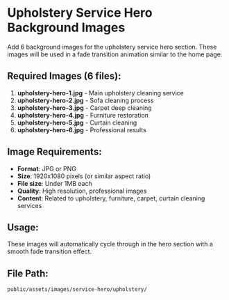 # Upholstery Service Hero Background Images

Add 6 background images for the upholstery service hero section. These images will be used in a fade transition animation similar to the home page.

## Required Images (6 files):

1. **upholstery-hero-1.jpg** - Main upholstery cleaning service
2. **upholstery-hero-2.jpg** - Sofa cleaning process
3. **upholstery-hero-3.jpg** - Carpet deep cleaning
4. **upholstery-hero-4.jpg** - Furniture restoration
5. **upholstery-hero-5.jpg** - Curtain cleaning
6. **upholstery-hero-6.jpg** - Professional results

## Image Requirements:
- **Format**: JPG or PNG
- **Size**: 1920x1080 pixels (or similar aspect ratio)
- **File size**: Under 1MB each
- **Quality**: High resolution, professional images
- **Content**: Related to upholstery, furniture, carpet, curtain cleaning services

## Usage:
These images will automatically cycle through in the hero section with a smooth fade transition effect.

## File Path:
`public/assets/images/service-hero/upholstery/`
